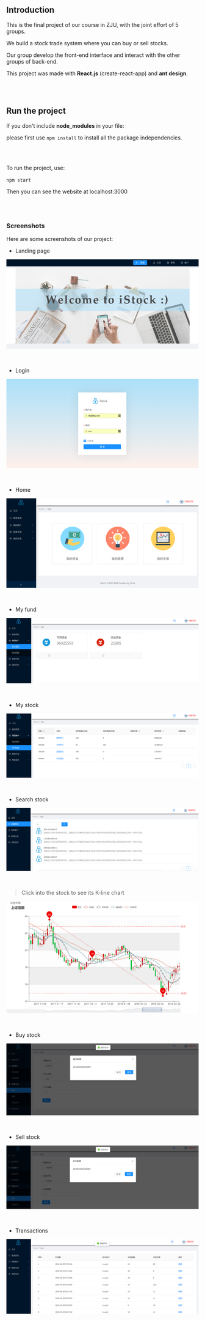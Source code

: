 ## Introduction

This is the final project of our course in ZJU, with the joint effort of 5 groups.

We build a stock trade system where you can buy or sell stocks. 

Our group develop the front-end interface and interact with the other groups of back-end.

This project was made with **React.js** (create-react-app) and **ant design**.


<br />
<br />

## Run the project

If you don't include **node_modules** in your file:

please first use `npm install` to install all the package independencies.

<br />
<br />

To run the project, use:

`npm start`

Then you can see the website at localhost:3000


<br />
<br />


### Screenshots

Here are some screenshots of our project:
<br />

* Landing page

![landing](https://github.com/Mihuuu/Stock-Trade-System/raw/master/screenshots/landing.png)

<br />

* Login

![login](https://github.com/Mihuuu/Stock-Trade-System/raw/master/screenshots/login.png)

<br />

* Home

![home](https://github.com/Mihuuu/Stock-Trade-System/raw/master/screenshots/home.png)

<br />

* My fund

![MyFund](https://github.com/Mihuuu/Stock-Trade-System/raw/master/screenshots/MyFund.png)

<br />

* My stock

![MyStock](https://github.com/Mihuuu/Stock-Trade-System/raw/master/screenshots/MyStock.png)

<br />

* Search stock

![Search](https://github.com/Mihuuu/Stock-Trade-System/raw/master/screenshots/Search.png)

<br />

> Click into the stock to see its K-line chart

![Kchart](https://github.com/Mihuuu/Stock-Trade-System/raw/master/screenshots/Kchart.png)

<br />

* Buy stock

![BuyStock](https://github.com/Mihuuu/Stock-Trade-System/raw/master/screenshots/BuyStock.png)

<br />

* Sell stock

![SellStock](https://github.com/Mihuuu/Stock-Trade-System/raw/master/screenshots/SellStock.png)

<br />

* Transactions

![Transcation](https://github.com/Mihuuu/Stock-Trade-System/raw/master/screenshots/Transcation.png)

<br />
